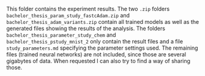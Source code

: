 This folder contains the experiment results. The two `.zip` folders `bachelor_thesis_param_study_fastcAdam.zip` and `bachelor_thesis_adam_variants.zip` contain all trained models as well as the generated files showing the results of the analysis.
The folders `bachelor_thesis_parameter_study_chem` and `bachelor_thesis_pstudy_mnist_2` only contain the result files and a file `study_parameters.md` specifying the parameter settings used. The remaining files (trained neural networks) are not included, since those are several gigabytes of data. When requested I can also try to find a way of sharing those.